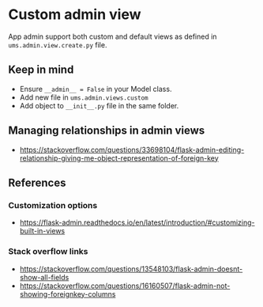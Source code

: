# Custom admin view
App admin support both custom and default views as defined in `ums.admin.view.create.py` file.


## Keep in mind
- Ensure `__admin__ = False` in your Model class.
- Add new file in `ums.admin.views.custom`
- Add object to `__init__.py` file in the same folder.


## Managing relationships in admin views
- https://stackoverflow.com/questions/33698104/flask-admin-editing-relationship-giving-me-object-representation-of-foreign-key



## References

### Customization options
- https://flask-admin.readthedocs.io/en/latest/introduction/#customizing-built-in-views

### Stack overflow links
- https://stackoverflow.com/questions/13548103/flask-admin-doesnt-show-all-fields
- https://stackoverflow.com/questions/16160507/flask-admin-not-showing-foreignkey-columns
